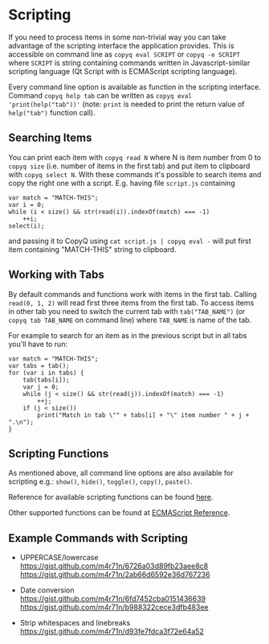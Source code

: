 Scripting
=========

If you need to process items in some non-trivial way you can take advantage of the scripting interface the application provides. This is accessible on command line as `copyq eval SCRIPT` or `copyq -e SCRIPT` where `SCRIPT` is string containing commands written in Javascript-similar scripting language (Qt Script with is ECMAScript scripting language).

Every command line option is available as function in the scripting interface. Command `copyq help tab` can be written as `copyq eval 'print(help("tab"))'` (note: `print` is needed to print the return value of `help("tab")` function call).

Searching Items
---------------

You can print each item with `copyq read N` where N is item number from 0 to `copyq size` (i.e. number of items in the first tab) and put item to clipboard with `copyq select N`. With these commands it's possible to search items and copy the right one with a script. E.g. having file `script.js` containing

    var match = "MATCH-THIS";
    var i = 0;
    while (i < size() && str(read(i)).indexOf(match) === -1)
        ++i;
    select(i);

and passing it to CopyQ using `cat script.js | copyq eval -` will put first item containing "MATCH-THIS" string to clipboard.

Working with Tabs
-----------------

By default commands and functions work with items in the first tab. Calling `read(0, 1, 2)` will read first three items from the first tab. To access items in other tab you need to switch the current tab with `tab("TAB_NAME")` (or `copyq tab TAB_NAME` on command line) where `TAB_NAME` is name of the tab.

For example to search for an item as in the previous script but in all tabs you'll have to run:

    var match = "MATCH-THIS";
    var tabs = tab();
    for (var i in tabs) {
        tab(tabs[i]);
        var j = 0;
        while (j < size() && str(read(j)).indexOf(match) === -1)
            ++j;
        if (j < size())
            print("Match in tab \"" + tabs[i] + "\" item number " + j + ".\n");
    }

Scripting Functions
-------------------
As mentioned above, all command line options are also available for scripting e.g.: `show()`, `hide()`, `toggle()`, `copy()`, `paste()`.

Reference for available scripting functions can be found [here](https://github.com/hluk/CopyQ/blob/master/src/scriptable/README.md).

Other supported functions can be found at [ECMAScript Reference](http://doc.qt.io/qt-5/ecmascript.html).

Example Commands with Scripting
-------------------------------
* UPPERCASE/lowercase    
https://gist.github.com/m4r71n/6726a03d89fb23aee8c8    
https://gist.github.com/m4r71n/2ab66d6592e36d767236

* Date conversion    
https://gist.github.com/m4r71n/6fd7452cba0151436639    
https://gist.github.com/m4r71n/b988322cece3dfb483ee

* Strip whitespaces and linebreaks    
https://gist.github.com/m4r71n/d93fe7fdca3f72e64a52